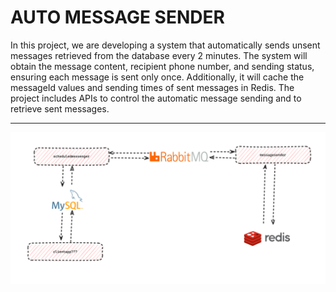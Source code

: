 # AUTO MESSAGE SENDER

In this project, we are developing a system that automatically sends 
unsent messages retrieved from the database every 2 minutes. 
The system will obtain the message content, recipient phone number, 
and sending status, ensuring each message is sent only once. 
Additionally, it will cache the messageId values and sending times of 
sent messages in Redis. The project includes APIs to 
control the automatic message sending and to retrieve sent messages.

---

![](https://raw.githubusercontent.com/mkaganm/automessagesender/refs/heads/master/img.png)